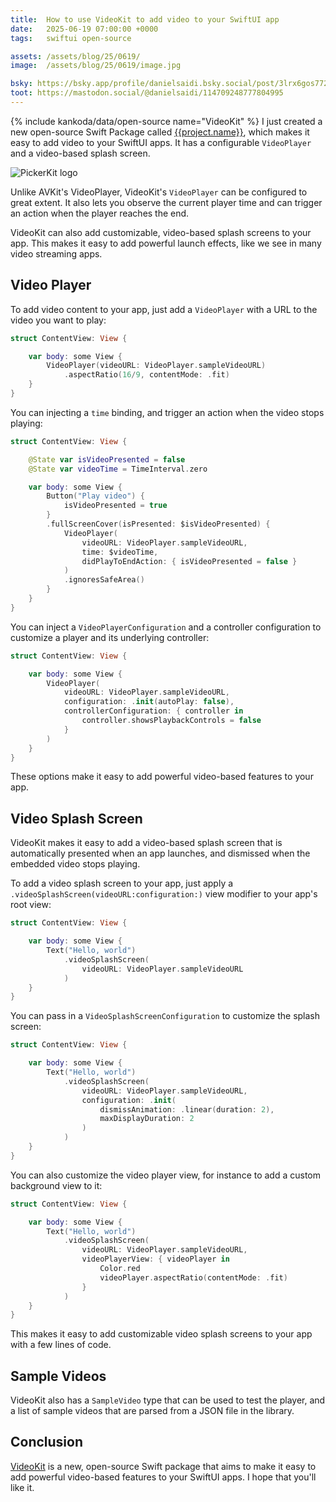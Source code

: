 ```yaml
---
title:  How to use VideoKit to add video to your SwiftUI app
date:   2025-06-19 07:00:00 +0000
tags:   swiftui open-source

assets: /assets/blog/25/0619/
image:  /assets/blog/25/0619/image.jpg

bsky: https://bsky.app/profile/danielsaidi.bsky.social/post/3lrx6gos77227
toot: https://mastodon.social/@danielsaidi/114709248777804995
---
```


{% include kankoda/data/open-source name="VideoKit" %}
I just created a new open-source Swift Package called [{{project.name}}]({{project.url}}), which makes it easy to add video to your SwiftUI apps. It has a configurable `VideoPlayer` and a video-based splash screen.

![PickerKit logo]({{project.header}})

Unlike AVKit's VideoPlayer, VideoKit's ``VideoPlayer`` can be configured to great extent. It also lets you observe the current player time and can trigger an action when the player reaches the end.

VideoKit can also add customizable, video-based splash screens to your app. This makes it easy to add powerful launch effects, like we see in many video streaming apps.


## Video Player

To add video content to your app, just add a ``VideoPlayer`` with a URL to the video you want to play:

```swift
struct ContentView: View {

    var body: some View {
        VideoPlayer(videoURL: VideoPlayer.sampleVideoURL)
            .aspectRatio(16/9, contentMode: .fit)
    }
}
```

You can injecting a `time` binding, and trigger an action when the video stops playing:

```swift
struct ContentView: View {

    @State var isVideoPresented = false
    @State var videoTime = TimeInterval.zero

    var body: some View {
        Button("Play video") {
            isVideoPresented = true
        }
        .fullScreenCover(isPresented: $isVideoPresented) {
            VideoPlayer(
                videoURL: VideoPlayer.sampleVideoURL,
                time: $videoTime,
                didPlayToEndAction: { isVideoPresented = false }
            )
            .ignoresSafeArea()
        }
    }
}
```

You can inject a ``VideoPlayerConfiguration`` and a controller configuration to customize a player and its underlying controller:

```swift
struct ContentView: View {

    var body: some View {
        VideoPlayer(
            videoURL: VideoPlayer.sampleVideoURL,
            configuration: .init(autoPlay: false),
            controllerConfiguration: { controller in
                controller.showsPlaybackControls = false
            }
        )
    }
}
```

These options make it easy to add powerful video-based features to your app. 


## Video Splash Screen

VideoKit makes it easy to add a video-based splash screen that is automatically presented when an app launches, and dismissed when the embedded video stops playing.

To add a video splash screen to your app, just apply a ``.videoSplashScreen(videoURL:configuration:)`` view modifier to your app's root view:

```swift
struct ContentView: View {

    var body: some View {
        Text("Hello, world")
            .videoSplashScreen(
                videoURL: VideoPlayer.sampleVideoURL
            )
    }
}
```

You can pass in a ``VideoSplashScreenConfiguration`` to customize the splash screen:

```swift
struct ContentView: View {

    var body: some View {
        Text("Hello, world")
            .videoSplashScreen(
                videoURL: VideoPlayer.sampleVideoURL,
                configuration: .init(
                    dismissAnimation: .linear(duration: 2),
                    maxDisplayDuration: 2
                )
            )
    }
}
```

You can also customize the video player view, for instance to add a custom background view to it:


```swift
struct ContentView: View {

    var body: some View {
        Text("Hello, world")
            .videoSplashScreen(
                videoURL: VideoPlayer.sampleVideoURL,
                videoPlayerView: { videoPlayer in
                    Color.red
                    videoPlayer.aspectRatio(contentMode: .fit)
                }
            )
    }
}
```

This makes it easy to add customizable video splash screens to your app with a few lines of code.


## Sample Videos

VideoKit also has a ``SampleVideo`` type that can be used to test the player, and a list of sample videos that are parsed from a JSON file in the library.


## Conclusion

[VideoKit]({{project.url}}) is a new, open-source Swift package that aims to make it easy to add powerful video-based features to your SwiftUI apps. I hope that you'll like it.